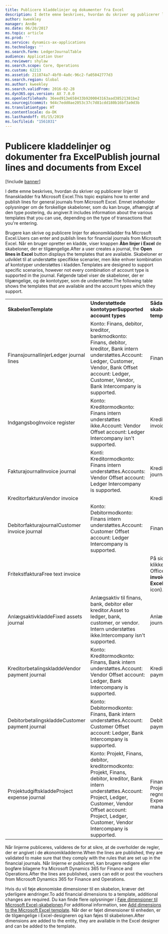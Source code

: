 ```yaml
---
title: Publicere kladdelinjer og dokumenter fra Excel
description: I dette emne beskrives, hvordan du skriver og publicerer linjer til finanskladder fra Microsoft Excel. Emnet indeholder oplysninger om de forskellige skabeloner, som du kan bruge, afhængigt af den type postering, du angiver.
author: kweekley
manager: AnnBe
ms.date: 06/20/2017
ms.topic: article
ms.prod: ''
ms.service: dynamics-ax-applications
ms.technology: ''
ms.search.form: LedgerJournalTable
audience: Application User
ms.reviewer: shylaw
ms.search.scope: Core, Operations
ms.custom: 62213
ms.assetid: 211874a7-4bf0-4a0c-96c2-fa05042777d3
ms.search.region: Global
ms.author: kweekley
ms.search.validFrom: 2016-02-28
ms.dyn365.ops.version: AX 7.0.0
ms.openlocfilehash: 36eed913e658433b9200043163aad38521381be2
ms.sourcegitcommit: 9d4c7edd0ae2053c37c7d81cdd180b16bf3a9d3b
ms.translationtype: HT
ms.contentlocale: da-DK
ms.lasthandoff: 05/15/2019
ms.locfileid: "1561031"
---
```

# <a name="publish-journal-lines-and-documents-from-excel"></a><span data-ttu-id="a3cde-104">Publicere kladdelinjer og dokumenter fra Excel</span><span class="sxs-lookup"><span data-stu-id="a3cde-104">Publish journal lines and documents from Excel</span></span>

[!include [banner](../includes/banner.md)]

<span data-ttu-id="a3cde-105">I dette emne beskrives, hvordan du skriver og publicerer linjer til finanskladder fra Microsoft Excel.</span><span class="sxs-lookup"><span data-stu-id="a3cde-105">This topic explains how to enter and publish lines for general journals from Microsoft Excel.</span></span> <span data-ttu-id="a3cde-106">Emnet indeholder oplysninger om de forskellige skabeloner, som du kan bruge, afhængigt af den type postering, du angiver.</span><span class="sxs-lookup"><span data-stu-id="a3cde-106">It includes information about the various templates that you can use, depending on the type of transactions that you're entering.</span></span>

<span data-ttu-id="a3cde-107">Brugere kan skrive og publicere linjer for økonomikladder fra Microsoft Excel.</span><span class="sxs-lookup"><span data-stu-id="a3cde-107">Users can enter and publish lines for financial journals from Microsoft Excel.</span></span> <span data-ttu-id="a3cde-108">Når en bruger opretter en kladde, viser knappen **Åbn linjer i Excel** de skabeloner, der er tilgængelige.</span><span class="sxs-lookup"><span data-stu-id="a3cde-108">After a user creates a journal, the **Open lines in Excel** button displays the templates that are available.</span></span> <span data-ttu-id="a3cde-109">Skabeloner er udviklet til at understøtte specifikke scenarier, men ikke enhver kombination af kontotyper understøttes i kladden.</span><span class="sxs-lookup"><span data-stu-id="a3cde-109">Templates are designed to support specific scenarios, however not every combination of account type is supported in the journal.</span></span> <span data-ttu-id="a3cde-110">Følgende tabel viser de skabeloner, der er tilgængelige, og de kontotyper, som de understøtter.</span><span class="sxs-lookup"><span data-stu-id="a3cde-110">The following table shows the templates that are available and the account types which they support.</span></span>

|                          |                                                                                                                         |                                                                                         |
|--------------------------|-------------------------------------------------------------------------------------------------------------------------|-----------------------------------------------------------------------------------------|
| <span data-ttu-id="a3cde-111">**Skabelon**</span><span class="sxs-lookup"><span data-stu-id="a3cde-111">**Template**</span></span>             | <span data-ttu-id="a3cde-112">**Understøttede kontotyper**</span><span class="sxs-lookup"><span data-stu-id="a3cde-112">**Supported account types**</span></span>                                                                                             | <span data-ttu-id="a3cde-113">**Sådan får du adgang til skabelonen**</span><span class="sxs-lookup"><span data-stu-id="a3cde-113">**How to access the template**</span></span>                                                          |
| <span data-ttu-id="a3cde-114">Finansjournallinjer</span><span class="sxs-lookup"><span data-stu-id="a3cde-114">Ledger journal lines</span></span>     | <span data-ttu-id="a3cde-115">Konto: Finans, debitor, kreditor, bankmodkonto: Finans, debitor, kreditor, Bank intern understøttes.</span><span class="sxs-lookup"><span data-stu-id="a3cde-115">Account: Ledger, Customer, Vendor, Bank Offset account: Ledger, Customer, Vendor, Bank Intercompany is supported.</span></span>       | <span data-ttu-id="a3cde-116">Finanskladde</span><span class="sxs-lookup"><span data-stu-id="a3cde-116">General journal</span></span>                                                                         |
| <span data-ttu-id="a3cde-117">Indgangsbog</span><span class="sxs-lookup"><span data-stu-id="a3cde-117">Invoice register</span></span>         | <span data-ttu-id="a3cde-118">Konto: Kreditormodkonto: Finans intern understøttes ikke.</span><span class="sxs-lookup"><span data-stu-id="a3cde-118">Account: Vendor Offset account: Ledger Intercompany isn't supported.</span></span>                                                    | <span data-ttu-id="a3cde-119">Kreditorfakturaregister</span><span class="sxs-lookup"><span data-stu-id="a3cde-119">AP invoice register</span></span>                                                                     |
| <span data-ttu-id="a3cde-120">Fakturajournal</span><span class="sxs-lookup"><span data-stu-id="a3cde-120">Invoice journal</span></span>          | <span data-ttu-id="a3cde-121">Konti: Kreditormodkonto: Finans intern understøttes.</span><span class="sxs-lookup"><span data-stu-id="a3cde-121">Accounts: Vendor Offset account: Ledger Intercompany is supported.</span></span>                                                      | <span data-ttu-id="a3cde-122">Kreditorfakturakladde</span><span class="sxs-lookup"><span data-stu-id="a3cde-122">AP invoice journal</span></span>                                                                      |
| <span data-ttu-id="a3cde-123">Kreditorfaktura</span><span class="sxs-lookup"><span data-stu-id="a3cde-123">Vendor invoice</span></span>           |                                                                                                                         | <span data-ttu-id="a3cde-124">Kreditorfaktura</span><span class="sxs-lookup"><span data-stu-id="a3cde-124">Vendor invoice</span></span>                                                                          |
| <span data-ttu-id="a3cde-125">Debitorfakturajournal</span><span class="sxs-lookup"><span data-stu-id="a3cde-125">Customer invoice journal</span></span> | <span data-ttu-id="a3cde-126">Konto: Debitormodkonto: Finans intern understøttes.</span><span class="sxs-lookup"><span data-stu-id="a3cde-126">Account: Customer Offset account: Ledger Intercompany is supported.</span></span>                                                     | <span data-ttu-id="a3cde-127">Finanskladde</span><span class="sxs-lookup"><span data-stu-id="a3cde-127">General journal</span></span>                                                                         |
| <span data-ttu-id="a3cde-128">Fritekstfaktura</span><span class="sxs-lookup"><span data-stu-id="a3cde-128">Free text invoice</span></span>        |                                                                                                                         | <span data-ttu-id="a3cde-129">På siden **Fritekstfaktura** skal du klikke på **Åbn i Excel** (Microsoft Office-ikonet).</span><span class="sxs-lookup"><span data-stu-id="a3cde-129">On the **Free text invoice** page, click **Open in Excel** (the Microsoft Office icon).</span></span> |
| <span data-ttu-id="a3cde-130">Anlægsaktivkladde</span><span class="sxs-lookup"><span data-stu-id="a3cde-130">Fixed assets journal</span></span>     | <span data-ttu-id="a3cde-131">Anlægsaktiv til finans, bank, debitor eller kreditor.</span><span class="sxs-lookup"><span data-stu-id="a3cde-131">Asset to ledger, bank, customer, or vendor.</span></span> <span data-ttu-id="a3cde-132">Intern understøttes ikke.</span><span class="sxs-lookup"><span data-stu-id="a3cde-132">Intercompany isn't supported.</span></span>                                               | <span data-ttu-id="a3cde-133">Anlægsaktivkladde</span><span class="sxs-lookup"><span data-stu-id="a3cde-133">Fixed asset journal</span></span>                                                                     |
| <span data-ttu-id="a3cde-134">Kreditorbetalingskladde</span><span class="sxs-lookup"><span data-stu-id="a3cde-134">Vendor payment journal</span></span>   | <span data-ttu-id="a3cde-135">Konto: Kreditormodkonto: Finans, Bank intern understøttes.</span><span class="sxs-lookup"><span data-stu-id="a3cde-135">Account: Vendor Offset account: Ledger, Bank Intercompany is supported.</span></span>                                                 | <span data-ttu-id="a3cde-136">Kreditorbetalingskladde</span><span class="sxs-lookup"><span data-stu-id="a3cde-136">Vendor payment journal</span></span>                                                                  |
| <span data-ttu-id="a3cde-137">Debitorbetalingskladde</span><span class="sxs-lookup"><span data-stu-id="a3cde-137">Customer payment journal</span></span> | <span data-ttu-id="a3cde-138">Konto: Debitormodkonto: Finans, Bank intern understøttes.</span><span class="sxs-lookup"><span data-stu-id="a3cde-138">Account: Customer Offset account: Ledger, Bank Intercompany is supported.</span></span>                                               | <span data-ttu-id="a3cde-139">Debitorbetalingskladde</span><span class="sxs-lookup"><span data-stu-id="a3cde-139">Customer payment journal</span></span>                                                                |
| <span data-ttu-id="a3cde-140">Projektudgiftskladde</span><span class="sxs-lookup"><span data-stu-id="a3cde-140">Project expense journal</span></span>  | <span data-ttu-id="a3cde-141">Konto: Projekt, Finans, debitor, kreditormodkonto: Projekt, Finans, debitor, kreditor, Bank intern understøttes.</span><span class="sxs-lookup"><span data-stu-id="a3cde-141">Account: Project, Ledger, Customer, Vendor Offset account: Project, Ledger, Customer, Vendor Intercompany is supported.</span></span> | <span data-ttu-id="a3cde-142">Finanskladde Udgift (i Projektstyring og regnskab)</span><span class="sxs-lookup"><span data-stu-id="a3cde-142">General journal Expense (under Project management and accounting)</span></span>                       |

<span data-ttu-id="a3cde-143">Når linjerne publiceres, valideres de for at sikre, at de overholder de regler, der er angivet i de økonomikladderne.</span><span class="sxs-lookup"><span data-stu-id="a3cde-143">When the lines are published, they are validated to make sure that they comply with the rules that are set up in the financial journals.</span></span> <span data-ttu-id="a3cde-144">Når linjerne er publiceret, kan brugere redigere eller bogføre bilagene fra Microsoft Dynamics 365 for Finance and Operations.</span><span class="sxs-lookup"><span data-stu-id="a3cde-144">After the lines are published, users can edit or post the vouchers from Microsoft Dynamics 365 for Finance and Operations.</span></span> 

<span data-ttu-id="a3cde-145">Hvis du vil føje økonomiske dimensioner til en skabelon, kræver det yderligere ændringer.</span><span class="sxs-lookup"><span data-stu-id="a3cde-145">To add financial dimensions to a template, additional changes are required.</span></span> <span data-ttu-id="a3cde-146">Du kan finde flere oplysninger i [Føje dimensioner til Microsoft Excel-skabelonen](../../dev-itpro/financial/add-dimensions-excel-templates.md).</span><span class="sxs-lookup"><span data-stu-id="a3cde-146">For additional information, see [Add dimensions to the Microsoft Excel template](../../dev-itpro/financial/add-dimensions-excel-templates.md).</span></span> <span data-ttu-id="a3cde-147">Når der er føjet dimensioner til enheden, er de tilgængelige i Excel-designeren og kan føjes til skabelonen.</span><span class="sxs-lookup"><span data-stu-id="a3cde-147">After dimensions are added to the entity, they are available in the Excel designer and can be added to the template.</span></span>





